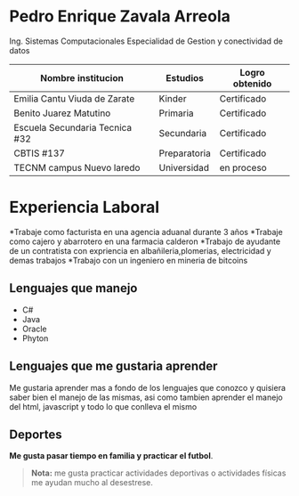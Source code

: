 # Pedro Enrique Zavala Arreola

Ing. Sistemas Computacionales
Especialidad de Gestion y conectividad de datos

|Nombre institucion  |Estudios            |Logro obtenido                      |
|----------------|-------------------------------|-----------------------------|
|Emilia Cantu Viuda de Zarate|Kinder            |Certificado            |
|Benito Juarez Matutino          |Primaria            |Certificado            |
|Escuela Secundaria Tecnica #32         |Secundaria|Certificado|
|CBTIS #137          |Preparatoria            |Certificado            |
|TECNM campus Nuevo laredo         |Universidad|en proceso|

# Experiencia Laboral
*Trabaje como facturista en una agencia aduanal durante 3 años
*Trabaje como cajero y abarrotero en una farmacia calderon
*Trabajo de ayudante de un contratista con expriencia en albañileria,plomerias, electricidad y demas trabajos
*Trabajo con un ingeniero en mineria de bitcoins

## Lenguajes que manejo

- C# 
- Java
- Oracle
- Phyton

## Lenguajes que me gustaria aprender
Me gustaria aprender mas a fondo de los lenguajes que conozco y quisiera saber bien el manejo de las mismas, asi como tambien aprender el manejo del html, javascript y todo lo que conlleva el mismo

## Deportes


 **Me gusta pasar tiempo en familia y practicar el futbol**.

> **Nota:** me gusta practicar actividades deportivas o actividades físicas me ayudan mucho al desestrese.



